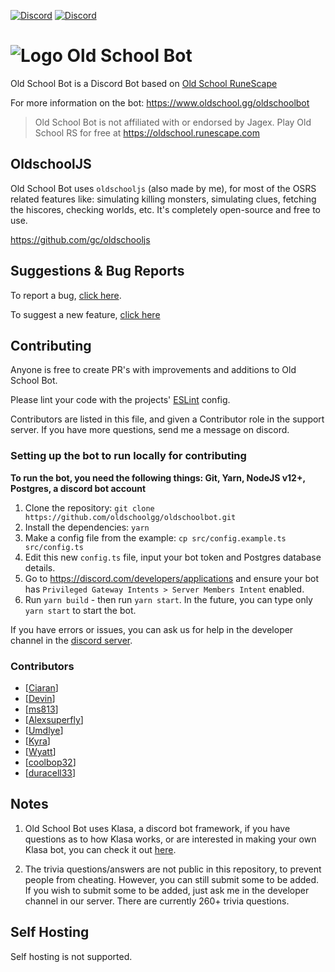 [![Discord](https://i.imgur.com/AWqUL0x.png)](http://discord.gg/ob) [![Discord](https://i.imgur.com/OcOyprP.png)](https://invite.oldschool.gg/)

# ![Logo](https://i.imgur.com/VLvOEwo.png) Old School Bot

Old School Bot is a Discord Bot based on [Old School RuneScape](https://oldschool.runescape.com/)

For more information on the bot: https://www.oldschool.gg/oldschoolbot

> Old School Bot is not affiliated with or endorsed by Jagex. Play Old School RS for free at https://oldschool.runescape.com

## OldschoolJS

Old School Bot uses `oldschooljs` (also made by me), for most of the OSRS related features like: simulating killing monsters, simulating clues, fetching the hiscores, checking worlds, etc. It's completely open-source and free to use.

https://github.com/gc/oldschooljs

## Suggestions & Bug Reports

To report a bug, [click here](https://github.com/oldschoolgg/oldschoolbot/issues/new?labels=feature+request&template=bug.md).

To suggest a new feature, [click here](https://github.com/oldschoolgg/oldschoolbot/issues/new?labels=feature+request&template=feature.md)

## Contributing

Anyone is free to create PR's with improvements and additions to Old School Bot.

Please lint your code with the projects' [ESLint](https://eslint.org/) config.

Contributors are listed in this file, and given a Contributor role in the support server. If you have more questions, send me a message on discord.

### Setting up the bot to run locally for contributing

**To run the bot, you need the following things: Git, Yarn, NodeJS v12+, Postgres, a discord bot account**

1. Clone the repository: `git clone https://github.com/oldschoolgg/oldschoolbot.git`
2. Install the dependencies: `yarn`
3. Make a config file from the example: `cp src/config.example.ts src/config.ts`
4. Edit this new `config.ts` file, input your bot token and Postgres database details.
5. Go to https://discord.com/developers/applications and ensure your bot has `Privileged Gateway Intents > Server Members Intent` enabled.
6. Run `yarn build` - then run `yarn start`. In the future, you can type only `yarn start` to start the bot.

If you have errors or issues, you can ask us for help in the developer channel in the [discord server](https://discord.gg/ob).

### Contributors

-   [[Ciaran](https://github.com/ciaranlangton)]
-   [[Devin](https://github.com/devin8)]
-   [[ms813](https://github.com/ms813)]
-   [[Alexsuperfly](alexsuperfly)]
-   [[Umdlye](https://github.com/umdlye)]
-   [[Kyra](https://github.com/kyranet)]
-   [[Wyatt](https://github.com/wyattos)]
-   [[coolbop32](https://github.com/coolbop32)]
-   [[duracell33](https://github.com/duracell33)]

## Notes

1.  Old School Bot uses Klasa, a discord bot framework, if you have questions as to how Klasa works, or are interested in making your own Klasa bot, you can check it out [here](https://klasa.js.org/#/).

2.  The trivia questions/answers are not public in this repository, to prevent people from cheating. However, you can still submit some to be added. If you wish to submit some to be added, just ask me in the developer channel in our server. There are currently 260+ trivia questions.

## Self Hosting

Self hosting is not supported.
